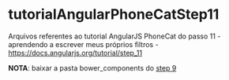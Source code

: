 # tutorialAngularPhoneCatStep11
Arquivos referentes  ao tutorial AngularJS PhoneCat do passo 11 - aprendendo a escrever meus próprios filtros - https://docs.angularjs.org/tutorial/step_11

<b>NOTA</b>: baixar a pasta bower_components do <a href="https://github.com/feliperanieri/tutorialAngularPhoneCatStep9" title="link para o passo 9">step 9</a>
